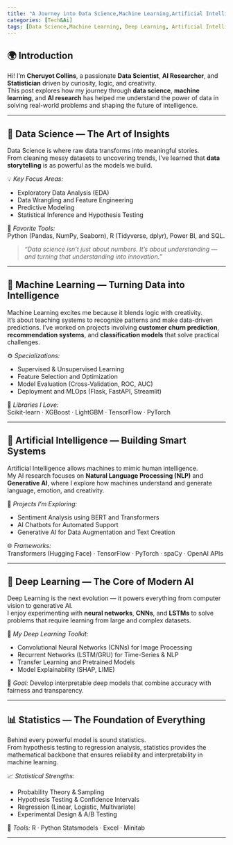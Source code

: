 ```yaml
---
title: "A Journey into Data Science,Machine Learning,Artificial Intelligence, Deep Learning and Statistics"
categories: [Tech&Ai]
tags: [Data Science,Machine Learning, Deep Learning, Artificial Intelligence, Statistics]
---
```


## 🌍 Introduction

Hi! I’m **Cheruyot Collins**, a passionate **Data Scientist**, **AI Researcher**, and **Statistician** driven by curiosity, logic, and creativity.  
This post explores how my journey through **data science**, **machine learning**, and **AI research** has helped me understand the power of data in solving real-world problems and shaping the future of intelligence.

---

## 🧩 **Data Science — The Art of Insights**

Data Science is where raw data transforms into meaningful stories.  
From cleaning messy datasets to uncovering trends, I’ve learned that **data storytelling** is as powerful as the models we build.

💡 *Key Focus Areas:*
- Exploratory Data Analysis (EDA)
- Data Wrangling and Feature Engineering
- Predictive Modeling
- Statistical Inference and Hypothesis Testing

📘 *Favorite Tools:*  
Python (Pandas, NumPy, Seaborn), R (Tidyverse, dplyr), Power BI, and SQL.
> *“Data science isn’t just about numbers. It’s about understanding — and turning that understanding into innovation.”*

---

## 🤖 **Machine Learning — Turning Data into Intelligence**

Machine Learning excites me because it blends logic with creativity.  
It’s about teaching systems to recognize patterns and make data-driven predictions. I’ve worked on projects involving **customer churn prediction**, **recommendation systems**, and **classification models** that solve practical challenges.

⚙️ *Specializations:*
- Supervised & Unsupervised Learning
- Feature Selection and Optimization
- Model Evaluation (Cross-Validation, ROC, AUC)
- Deployment and MLOps (Flask, FastAPI, Streamlit)

🧠 *Libraries I Love:*  
Scikit-learn · XGBoost · LightGBM · TensorFlow · PyTorch

---

## 🧠 **Artificial Intelligence — Building Smart Systems**

Artificial Intelligence allows machines to mimic human intelligence.  
My AI research focuses on **Natural Language Processing (NLP)** and **Generative AI**, where I explore how machines understand and generate language, emotion, and creativity.

💬 *Projects I’m Exploring:*
- Sentiment Analysis using BERT and Transformers
- AI Chatbots for Automated Support
- Generative AI for Data Augmentation and Text Creation

🌐 *Frameworks:*  
Transformers (Hugging Face) · TensorFlow · PyTorch · spaCy · OpenAI APIs

---

## 🔬 **Deep Learning — The Core of Modern AI**

Deep Learning is the next evolution — it powers everything from computer vision to generative AI.  
I enjoy experimenting with **neural networks**, **CNNs**, and **LSTMs** to solve problems that require learning from large and complex datasets.

🧩 *My Deep Learning Toolkit:*
- Convolutional Neural Networks (CNNs) for Image Processing
- Recurrent Networks (LSTM/GRU) for Time-Series & NLP
- Transfer Learning and Pretrained Models
- Model Explainability (SHAP, LIME)

🚀 *Goal:* Develop interpretable deep models that combine accuracy with fairness and transparency.

---

## 📊 **Statistics — The Foundation of Everything**

Behind every powerful model is sound statistics.  
From hypothesis testing to regression analysis, statistics provides the mathematical backbone that ensures reliability and interpretability in machine learning.

📈 *Statistical Strengths:*
- Probability Theory & Sampling
- Hypothesis Testing & Confidence Intervals
- Regression (Linear, Logistic, Multivariate)
- Experimental Design & A/B Testing

📘 *Tools:* R · Python Statsmodels · Excel · Minitab

---


